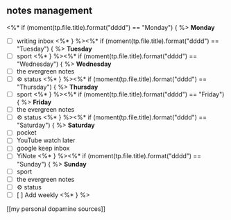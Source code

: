 ## notes management
<%* if (moment(tp.file.title).format("dddd") == "Monday") { %>
**Monday**
 - [ ] writing inbox
<%* } %><%* if (moment(tp.file.title).format("dddd") == "Tuesday") { %>
**Tuesday**
 - [ ] sport
<%* } %><%* if (moment(tp.file.title).format("dddd") == "Wednesday") { %>
**Wednesday**
- [ ] the evergreen notes 
- [ ] ⚙️ status
<%* } %><%* if (moment(tp.file.title).format("dddd") == "Thursday") { %>
**Thursday**
 - [ ] sport
<%* } %><%* if (moment(tp.file.title).format("dddd") == "Friday") { %>
**Friday**
- [ ] the evergreen notes 
- [ ] ⚙️ status
<%* } %><%* if (moment(tp.file.title).format("dddd") == "Saturday") { %>
**Saturday**
 - [ ] pocket
 - [ ] YouTube watch later
 - [ ] google keep inbox
 - [ ]  YiNote
<%* } %><%* if (moment(tp.file.title).format("dddd") == "Sunday") { %>
**Sunday**
- [ ] sport
- [ ] the evergreen notes 
- [ ] ⚙️ status
- [ ]  [ ] Add weekly 
<%* } %>

[[my personal dopamine sources]]